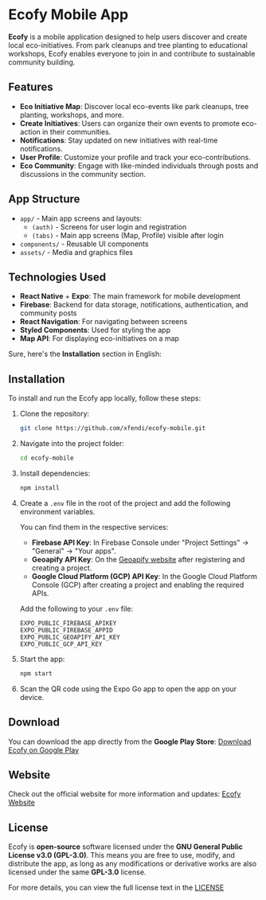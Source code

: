 # Ecofy Mobile App

**Ecofy** is a mobile application designed to help users discover and create local eco-initiatives. From park cleanups and tree planting to educational workshops, Ecofy enables everyone to join in and contribute to sustainable community building.

## Features

- **Eco Initiative Map**: Discover local eco-events like park cleanups, tree planting, workshops, and more.
- **Create Initiatives**: Users can organize their own events to promote eco-action in their communities.
- **Notifications**: Stay updated on new initiatives with real-time notifications.
- **User Profile**: Customize your profile and track your eco-contributions.
- **Eco Community**: Engage with like-minded individuals through posts and discussions in the community section.

## App Structure

- `app/` - Main app screens and layouts:
  - `(auth)` - Screens for user login and registration
  - `(tabs)` - Main app screens (Map, Profile) visible after login
- `components/` - Reusable UI components
- `assets/` - Media and graphics files

## Technologies Used

- **React Native** + **Expo**: The main framework for mobile development
- **Firebase**: Backend for data storage, notifications, authentication, and community posts
- **React Navigation**: For navigating between screens
- **Styled Components**: Used for styling the app
- **Map API**: For displaying eco-initiatives on a map

Sure, here's the **Installation** section in English:

## Installation

To install and run the Ecofy app locally, follow these steps:

1. Clone the repository:
   ```bash
   git clone https://github.com/xfendi/ecofy-mobile.git
   ```

2. Navigate into the project folder:
   ```bash
   cd ecofy-mobile
   ```

3. Install dependencies:
   ```bash
   npm install
   ```

4. Create a `.env` file in the root of the project and add the following environment variables. 

   You can find them in the respective services:

   - **Firebase API Key**: In Firebase Console under "Project Settings" -> "General" -> "Your apps".
   - **Geoapify API Key**: On the [Geoapify website](https://www.geoapify.com/) after registering and creating a project.
   - **Google Cloud Platform (GCP) API Key**: In the Google Cloud Platform Console (GCP) after creating a project and enabling the required APIs.

   Add the following to your `.env` file:

   ```
   EXPO_PUBLIC_FIREBASE_APIKEY
   EXPO_PUBLIC_FIREBASE_APPID
   EXPO_PUBLIC_GEOAPIFY_API_KEY
   EXPO_PUBLIC_GCP_API_KEY
   ```

5. Start the app:
   ```bash
   npm start
   ```

6. Scan the QR code using the Expo Go app to open the app on your device.

## Download

You can download the app directly from the **Google Play Store**: [Download Ecofy on Google Play]()

## Website

Check out the official website for more information and updates: [Ecofy Website]()

## License

Ecofy is **open-source** software licensed under the **GNU General Public License v3.0 (GPL-3.0)**. This means you are free to use, modify, and distribute the app, as long as any modifications or derivative works are also licensed under the same **GPL-3.0** license.

For more details, you can view the full license text in the [LICENSE](LICENSE)
